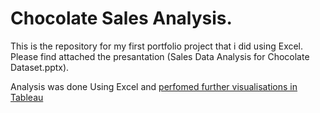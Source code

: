 # Chocolate Sales Analysis. 
This is the repository for my first portfolio project that i did using Excel.
Please find attached the presantation (Sales Data Analysis for Chocolate Dataset.pptx).

 Analysis  was done Using Excel  and [perfomed further visualisations  in Tableau](
 https://public.tableau.com/app/profile/clayton1773/viz/SalesDataAnalysis_16643711511350/SalesDataAnalysisDashboard)



